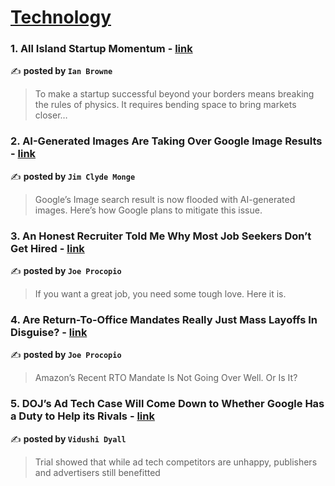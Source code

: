 
<h1><a href=https://medium.com/tag/technology/recommended target="_blank" rel="noopener noreferrer">Technology</a></h1>
<h3>1. All Island Startup Momentum - <a href="https://medium.com/@ianjbrowne/all-island-startup-momentum-41b4039ff468" target="_blank" rel="noopener noreferrer">link</a></h3>

✍️ **posted by `Ian Browne`**

<blockquote>To make a startup successful beyond your borders means breaking the rules of physics. It requires bending space to bring markets closer…</blockquote>

<h3>2. AI-Generated Images Are Taking Over Google Image Results - <a href="https://medium.com/generative-ai/ai-generated-images-are-taking-over-google-image-results-a53aed48e227" target="_blank" rel="noopener noreferrer">link</a></h3>

✍️ **posted by `Jim Clyde Monge`**

<blockquote>Google’s Image search result is now flooded with AI-generated images. Here’s how Google plans to mitigate this issue.</blockquote>

<h3>3. An Honest Recruiter Told Me Why Most Job Seekers Don’t Get Hired - <a href="https://medium.com/entrepreneur-s-handbook/an-honest-recruiter-told-me-why-most-job-seekers-dont-get-hired-2db543d9b21b" target="_blank" rel="noopener noreferrer">link</a></h3>

✍️ **posted by `Joe Procopio`**

<blockquote>If you want a great job, you need some tough love. Here it is.</blockquote>

<h3>4. Are Return-To-Office Mandates Really Just Mass Layoffs In Disguise? - <a href="https://medium.com/entrepreneur-s-handbook/are-return-to-office-mandates-really-just-mass-layoffs-in-disguise-d7c27dcb76d6" target="_blank" rel="noopener noreferrer">link</a></h3>

✍️ **posted by `Joe Procopio`**

<blockquote>Amazon’s Recent RTO Mandate Is Not Going Over Well. Or Is It?</blockquote>

<h3>5. DOJ’s Ad Tech Case Will Come Down to Whether Google Has a Duty to Help its Rivals - <a href="https://medium.com/chamber-of-progress/dojs-ad-tech-case-will-come-down-to-whether-google-has-a-duty-to-help-its-rivals-0ed0294f7065" target="_blank" rel="noopener noreferrer">link</a></h3>

✍️ **posted by `Vidushi Dyall`**

<blockquote>Trial showed that while ad tech competitors are unhappy, publishers and advertisers still benefitted</blockquote>

